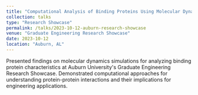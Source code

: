 ```yaml
---
title: "Computational Analysis of Binding Proteins Using Molecular Dynamics"
collection: talks
type: "Research Showcase"
permalink: /talks/2023-10-12-auburn-research-showcase
venue: "Graduate Engineering Research Showcase"
date: 2023-10-12
location: "Auburn, AL"
---
```


Presented findings on molecular dynamics simulations for analyzing binding protein characteristics at Auburn University's Graduate Engineering Research Showcase. Demonstrated computational approaches for understanding protein-protein interactions and their implications for engineering applications.